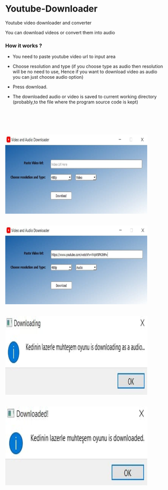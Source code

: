 # Youtube-Downloader
Youtube video downloader and converter



You can download videos or convert them into audio 

### How it works ?

* You need to paste youtube video url to input area

* Choose resolution and type (if you choose type as audio then resolution will be no need to use, Hence if you want to download video as audio you can just choose audio option)

* Press download.

* The downloaded audio or video is saved to current working directory (probably,to the file where the program source code is kept)


<br></br>
<br></br>

<div><img src="https://github.com/ErdalNayir/Youtube-Downloader/blob/main/pytube/photo1.jpg" height="250" width="450" /></div>
<br></br>
<div><img src="https://github.com/ErdalNayir/Youtube-Downloader/blob/main/pytube/photo2.jpg" height="250" width="450" /></div> 
<br></br>
<div><img src="https://github.com/ErdalNayir/Youtube-Downloader/blob/main/pytube/photo3.jpg" height="250" width="450" /></div>
<br></br>
<div><img src="https://github.com/ErdalNayir/Youtube-Downloader/blob/main/pytube/photo4.jpg" height="250" width="450" /></div>


<br></br>
